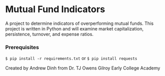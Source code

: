 # Mutual Fund Indicators

A project to determine indicators of overperforming mutual funds.
This project is written in Python and will examine market capitalization, persistence, turnover, and expense ratios.

### Prerequisites
`$ pip install -r requirements.txt`
or
`$ pip install requests`

Created by Andrew Dinh from Dr. TJ Owens Gilroy Early College Academy
